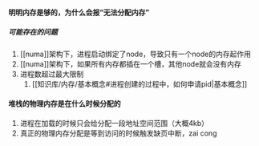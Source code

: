 #### 明明内存是够的，为什么会报“无法分配内存”
#####  可能存在的问题
1. [[numa]]架构下，进程启动绑定了node，导致只有一个node的内存起作用
2. [[numa]]架构下，如果所有内存都插在一个槽，其他node就会没有内存
3. 进程数超过最大限制
	1. [[知识库/内存/基本概念#进程创建的过程中，如何申请pid|基本概念]]

#### 堆栈的物理内存是在什么时候分配的
1. 进程在加载的时候只会给分配一段地址空间范围（大概4kb）
2. 真正的物理内存分配是等到访问的时候触发缺页中断，zai cong